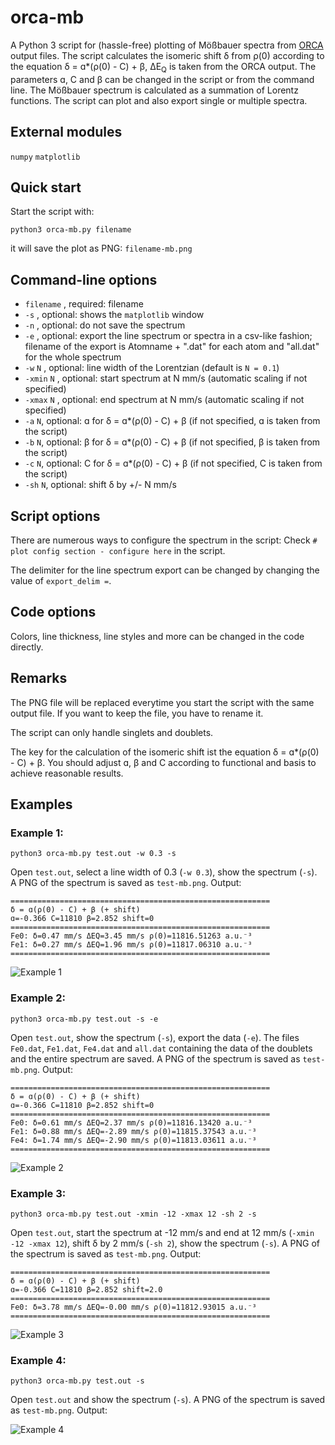 # orca-mb
A Python 3 script for (hassle-free) plotting of Mößbauer spectra from [ORCA](https://orcaforum.kofo.mpg.de) 
output files. The script calculates the isomeric shift δ from ρ(0) according to the equation δ = ɑ*(ρ(0) - C) + β, 
ΔE<sub>Q</sub> is taken from the ORCA output. 
The parameters ɑ, C and β can be changed in the script or from the command line. The Mößbauer spectrum is calculated as a summation
of Lorentz functions. The script can plot and also export single or multiple spectra. 

## External modules
 `numpy` 
 `matplotlib`
 
## Quick start
 Start the script with:
```console
python3 orca-mb.py filename
```
it will save the plot as PNG:
`filename-mb.png`

## Command-line options
- `filename` , required: filename
- `-s` , optional: shows the `matplotlib` window
- `-n` , optional: do not save the spectrum
- `-e` , optional: export the line spectrum or spectra in a csv-like fashion; filename of the export is Atomname + ".dat" for each atom and "all.dat" for the whole spectrum
- `-w` `N` , optional: line width of the Lorentzian (default is `N = 0.1`)
- `-xmin`  `N` , optional: start spectrum at N mm/s (automatic scaling if not specified)
- `-xmax`  `N` , optional: end spectrum at N mm/s (automatic scaling if not specified)
- `-a` `N`, optional: ɑ for δ = ɑ*(ρ(0) - C) + β (if not specified, ɑ is taken from the script)
- `-b` `N`, optional: β for δ = ɑ*(ρ(0) - C) + β (if not specified, β is taken from the script)
- `-c` `N`, optional: C for δ = ɑ*(ρ(0) - C) + β (if not specified, C is taken from the script)
- `-sh` `N`, optional: shift  δ by +/- N mm/s

## Script options
There are numerous ways to configure the spectrum in the script:
Check `# plot config section - configure here` in the script. 

The delimiter for the line spectrum export can be changed by changing the value of `export_delim =`.

## Code options
Colors, line thickness, line styles and 
more can be changed in the code directly.

## Remarks
The PNG file will be replaced everytime you start the script with the same output file. 
If you want to keep the file, you have to rename it. 

The script can only handle singlets and doublets.

The key for the calculation of the isomeric shift ist the equation δ = ɑ*(ρ(0) - C) + β. You should adjust ɑ, β and C according to functional and basis to achieve reasonable results.

## Examples
### Example 1:
```console
python3 orca-mb.py test.out -w 0.3 -s
```
Open `test.out`, select a line width of 0.3 (`-w 0.3`), show the spectrum (`-s`). A PNG of the spectrum is saved as `test-mb.png`.
Output:
```console
==========================================================
δ = ɑ(ρ(0) - C) + β (+ shift)
ɑ=-0.366 C=11810 β=2.852 shift=0
==========================================================
Fe0: δ=0.47 mm/s ΔEQ=3.45 mm/s ρ(0)=11816.51263 a.u.⁻³
Fe1: δ=0.27 mm/s ΔEQ=1.96 mm/s ρ(0)=11817.06310 a.u.⁻³
==========================================================
```
![Example 1](/examples/example1.png)

### Example 2:
```console
python3 orca-mb.py test.out -s -e
```
Open `test.out`, show the spectrum (`-s`), export the data (`-e`). The files `Fe0.dat`, `Fe1.dat`, `Fe4.dat` and `all.dat` containing the data of the doublets and the entire spectrum are saved. A PNG of the spectrum is saved as `test-mb.png`.
Output:
```console
==========================================================
δ = ɑ(ρ(0) - C) + β (+ shift)
ɑ=-0.366 C=11810 β=2.852 shift=0
==========================================================
Fe0: δ=0.61 mm/s ΔEQ=2.37 mm/s ρ(0)=11816.13420 a.u.⁻³
Fe1: δ=0.88 mm/s ΔEQ=-2.89 mm/s ρ(0)=11815.37543 a.u.⁻³
Fe4: δ=1.74 mm/s ΔEQ=-2.90 mm/s ρ(0)=11813.03611 a.u.⁻³
==========================================================
```
![Example 2](/examples/example2.png)

### Example 3:
```console
python3 orca-mb.py test.out -xmin -12 -xmax 12 -sh 2 -s
```
Open `test.out`, start the spectrum at -12 mm/s and end at 12 mm/s (`-xmin -12 -xmax 12`), shift δ by 2 mm/s (`-sh 2`), show the spectrum (`-s`). A PNG of the spectrum is saved as `test-mb.png`.
Output:
```console
==========================================================
δ = ɑ(ρ(0) - C) + β (+ shift)
ɑ=-0.366 C=11810 β=2.852 shift=2.0
==========================================================
Fe0: δ=3.78 mm/s ΔEQ=-0.00 mm/s ρ(0)=11812.93015 a.u.⁻³
==========================================================
```
![Example 3](/examples/example3.png)

### Example 4:
```console
python3 orca-mb.py test.out -s
```
Open `test.out` and show the spectrum (`-s`). A PNG of the spectrum is saved as `test-mb.png`.
Output:

![Example 4](/examples/show-use2.gif)
